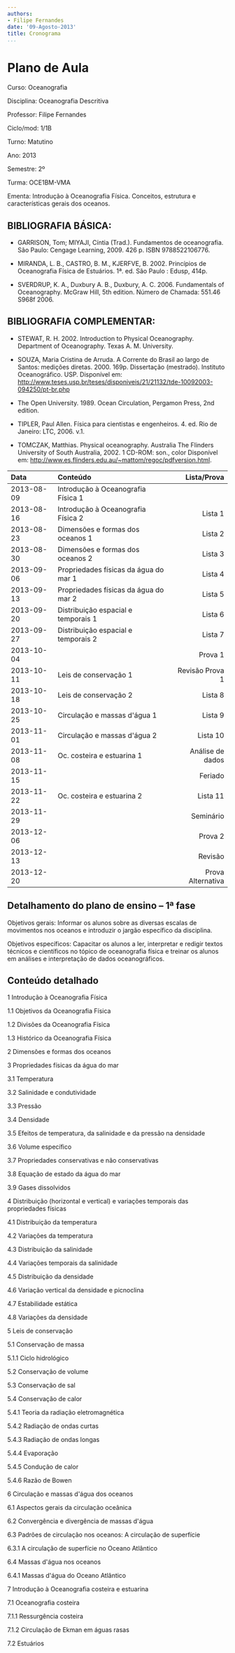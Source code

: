 ```yaml
---
authors:
- Filipe Fernandes
date: '09-Agosto-2013'
title: Cronograma
...
```


<!-- pandoc --latex-engine=xelatex --mathjax --smart --normalize --standalone --highlight-style=pygments --webtex --from markdown cronograma.md --to latex --output cronograma.pdf -->

Plano de Aula
=============

Curso: Oceanografia

Disciplina: Oceanografia Descritiva

Professor: Filipe Fernandes

Ciclo/mod: 1/1B

Turno: Matutino

Ano: 2013

Semestre: 2º

Turma: OCE1BM-VMA

Ementa:
Introdução à Oceanografia Física. Conceitos, estrutura e características gerais
dos oceanos.

BIBLIOGRAFIA BÁSICA:
--------------------

* GARRISON, Tom; MIYAJI, Cíntia (Trad.). Fundamentos de oceanografia. São Paulo: Cengage Learning, 2009. 426 p. ISBN 9788522106776.

* MIRANDA, L. B., CASTRO, B. M., KJERFVE, B. 2002. Princípios de Oceanografia Física de Estuários. 1ª. ed. São Paulo : Edusp, 414p.

* SVERDRUP, K. A., Duxbury A. B., Duxbury, A. C. 2006. Fundamentals of Oceanography. McGraw Hill, 5th edition. Número de Chamada: 551.46 S968f 2006.


BIBLIOGRAFIA COMPLEMENTAR:
--------------------------
* STEWAT, R. H. 2002. Introduction to Physical Oceanography. Department of Oceanography. Texas A. M. University.

* SOUZA, Maria Cristina de Arruda. A Corrente do Brasil ao largo de Santos: medições diretas. 2000. 169p. Dissertação (mestrado). Instituto Oceanográfico. USP. Disponível em: http://www.teses.usp.br/teses/disponiveis/21/21132/tde-10092003-094250/pt-br.php

* The Open University. 1989. Ocean Circulation, Pergamon Press, 2nd edition.

* TIPLER, Paul Allen.  Física para cientistas e engenheiros.  4. ed. Rio de Janeiro:  LTC,  2006. v.1.

* TOMCZAK, Matthias.  Physical oceanography.   Australia  The Flinders University of South Australia,  2002. 1 CD-ROM:  son., color  Disponível em: http://www.es.flinders.edu.au/~mattom/regoc/pdfversion.html.

| Data          | Conteúdo                              | Lista/Prova         |
|:------------- |:--------------------------------------| -------------------:|
| 2013-08-09    | Introdução à Oceanografia Física 1    |                     |
| 2013-08-16    | Introdução à Oceanografia Física 2    | Lista 1             |
| 2013-08-23    | Dimensões e formas dos oceanos 1      | Lista 2             |
| 2013-08-30    | Dimensões e formas dos oceanos 2      | Lista 3             |
| 2013-09-06    | Propriedades físicas da água do mar 1 | Lista 4             |
| 2013-09-13    | Propriedades físicas da água do mar 2 | Lista 5             |
| 2013-09-20    | Distribuição espacial e temporais 1   | Lista 6             |
| 2013-09-27    | Distribuição espacial e temporais 2   | Lista 7             |
| 2013-10-04    |                                       | Prova 1             |
| 2013-10-11    | Leis de conservação 1                 | Revisão Prova 1     |
| 2013-10-18    | Leis de conservação 2                 | Lista 8             |
| 2013-10-25    | Circulação e massas d'água 1          | Lista 9             |
| 2013-11-01    | Circulação e massas d'água 2          | Lista 10            |
| 2013-11-08    | Oc. costeira e estuarina 1            | Análise de dados    |
| 2013-11-15    |                                       | Feriado             |
| 2013-11-22    | Oc. costeira e estuarina 2            | Lista 11            |
| 2013-11-29    |                                       | Seminário           |
| 2013-12-06    |                                       | Prova 2             |
| 2013-12-13    |                                       | Revisão             |
| 2013-12-20    |                                       | Prova Alternativa   |

Detalhamento do plano de ensino – 1ª fase
-----------------------------------------

Objetivos gerais:
Informar os alunos sobre as diversas escalas de movimentos nos oceanos e
introduzir o jargão específico da disciplina.

Objetivos específicos:
Capacitar os alunos a ler, interpretar e redigir textos técnicos e científicos
no tópico de oceanografia física e treinar os alunos em análises e
interpretação de dados oceanográficos.


Conteúdo detalhado
------------------

1 Introdução à Oceanografia Física

  1.1 Objetivos da Oceanografia Física

  1.2 Divisões da Oceanografia Física

  1.3 Histórico da Oceanografia Física

2 Dimensões e formas dos oceanos

3 Propriedades físicas da água do mar

  3.1 Temperatura

  3.2 Salinidade e condutividade

  3.3 Pressão

  3.4 Densidade

  3.5 Efeitos de temperatura, da salinidade e da pressão na densidade

  3.6 Volume específico

  3.7 Propriedades conservativas e não conservativas

  3.8 Equação de estado da água do mar

  3.9 Gases dissolvidos

4 Distribuição (horizontal e vertical) e variações temporais das propriedades físicas

  4.1 Distribuição da temperatura

  4.2 Variações da temperatura

  4.3 Distribuição da salinidade

  4.4 Variações temporais da salinidade

  4.5 Distribuição da densidade

  4.6 Variação vertical da densidade e picnoclina

  4.7 Estabilidade estática

  4.8 Variações da densidade

5 Leis de conservação

  5.1 Conservação de massa

  5.1.1 Ciclo hidrológico

  5.2 Conservação de volume

  5.3 Conservação de sal

  5.4 Conservação de calor

  5.4.1 Teoria da radiação eletromagnética

  5.4.2 Radiação de ondas curtas

  5.4.3 Radiação de ondas longas

  5.4.4 Evaporação

  5.4.5 Condução de calor

  5.4.6 Razão de Bowen

6 Circulação e massas d'água dos oceanos

  6.1 Aspectos gerais da circulação oceânica

  6.2 Convergência e divergência de massas d'água

  6.3 Padrões de circulação nos oceanos:  A circulação de superfície

  6.3.1 A circulação de superfície no Oceano Atlântico

  6.4 Massas d'água nos oceanos

  6.4.1 Massas d'água do Oceano Atlântico

7 Introdução à Oceanografia costeira e estuarina

  7.1 Oceanografia costeira

  7.1.1 Ressurgência costeira

  7.1.2 Circulação de Ekman em águas rasas

  7.2 Estuários
